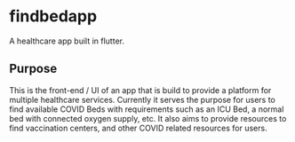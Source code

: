 # findbedapp

A healthcare app built in flutter.

## Purpose
This is the front-end / UI of an app that is build to provide a platform for multiple healthcare services. Currently it serves the purpose for users to find available COVID Beds with requirements such as an ICU Bed, a normal bed with connected oxygen supply, etc. It also aims to provide resources to find vaccination centers, and other COVID related resources for users.
